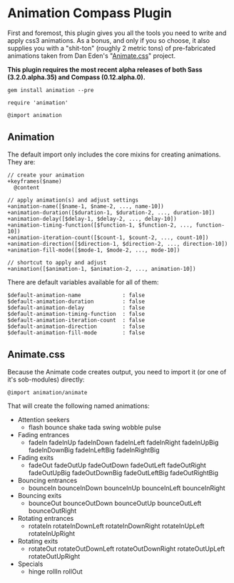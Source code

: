 Animation Compass Plugin
========================

First and foremost, this plugin gives you all the tools you need to write and apply css3 animations. As a bonus, and only if you so choose, it also supplies you with a "shit-ton" (roughly 2 metric tons) of pre-fabricated animations taken from Dan Eden's "[Animate.css](http://daneden.me/animate/)" project.

**This plugin requires the most recent alpha releases of both Sass (3.2.0.alpha.35) and Compass (0.12.alpha.0).**


    gem install animation --pre

    require 'animation'

    @import animation

## Animation

The default import only includes the core mixins for creating animations. They are:

    // create your animation
    +keyframes($name)
      @content

    // apply animation(s) and adjust settings
    +animation-name([$name-1, $name-2, ..., name-10])
    +animation-duration([$duration-1, $duration-2, ..., duration-10])
    +animation-delay([$delay-1, $delay-2, ..., delay-10])
    +animation-timing-function([$function-1, $function-2, ..., function-10])
    +animation-iteration-count([$count-1, $count-2, ..., count-10])
    +animation-direction([$direction-1, $direction-2, ..., direction-10])
    +animation-fill-mode([$mode-1, $mode-2, ..., mode-10])

    // shortcut to apply and adjust
    +animation([$animation-1, $animation-2, ..., animation-10])

There are default variables available for all of them:

    $default-animation-name             : false
    $default-animation-duration         : false
    $default-animation-delay            : false
    $default-animation-timing-function  : false
    $default-animation-iteration-count  : false
    $default-animation-direction        : false
    $default-animation-fill-mode        : false

## Animate.css

Because the Animate code creates output, you need to import it (or one of it's sob-modules) directly:

    @import animation/animate

That will create the following named animations:

* Attention seekers
  - flash bounce shake tada swing wobble pulse
* Fading entrances
  - fadeIn fadeInUp fadeInDown fadeInLeft fadeInRight fadeInUpBig fadeInDownBig fadeInLeftBig fadeInRightBig
* Fading exits
  - fadeOut fadeOutUp fadeOutDown fadeOutLeft fadeOutRight fadeOutUpBig fadeOutDownBig fadeOutLeftBig fadeOutRightBig
* Bouncing entrances
  - bounceIn bounceInDown bounceInUp bounceInLeft bounceInRight
* Bouncing exits
  - bounceOut bounceOutDown bounceOutUp bounceOutLeft bounceOutRight
* Rotating entrances
  - rotateIn rotateInDownLeft rotateInDownRight rotateInUpLeft rotateInUpRight
* Rotating exits
  - rotateOut rotateOutDownLeft rotateOutDownRight rotateOutUpLeft rotateOutUpRight
* Specials
  - hinge rollIn rollOut
